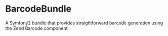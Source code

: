 BarcodeBundle
=============

A Symfony2 bundle that provides straightforward barcode generation using the Zend Barcode component.
